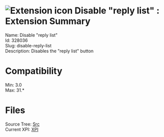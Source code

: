 # ![Extension icon](https://addons.thunderbird.net/static/img/addon-icons/default-64.png) Disable "reply list" : Extension Summary

Name: Disable "reply list"  
Id: 328036  
Slug: disable-reply-list  
Description: Disables the "reply list" button
  

# Compatibility
Min: 3.0  
Max: 31.*  

# Files

Source Tree: [Src](C:/Dev/Thunderbird/ThunderKdB/xall/xOther/328036-disable-reply-list/src)  
Current XPI: [XPI](C:/Dev/Thunderbird/ThunderKdB/xall/xOther/328036-disable-reply-list/xpi)  



